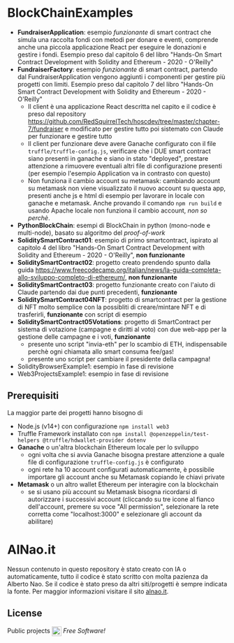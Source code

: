 # BlockChainExamples

- **FundraiserApplication**: esempio *funzionante* di smart contract che simula una raccolta fondi con metodi per donare e eventi, comprende anche una piccola applicazione React per eseguire le donazioni e gestire i fondi. Esempio preso dal capitolo 6 del libro "Hands-On Smart Contract Development with Solidity and Ethereum - 2020 - O'Reilly"
- **FundraiserFactory**: esempio *funzionante* di smart contract, partendo dal FundraiserApplication vengono aggiunti i componenti per gestire più progetti con limiti. Esempio preso dal capitolo 7 del libro "Hands-On Smart Contract Development with Solidity and Ethereum - 2020 - O'Reilly"
    - Il client è una applicazione React descritta nel capito e il codice è preso dal repository https://github.com/RedSquirrelTech/hoscdev/tree/master/chapter-7/fundraiser e modificato per gestire tutto poi sistemato con Claude per funzionare e gestire tutto
    - Il client per funzionare deve avere Ganache configurato con il file `truffle/truffle-config.js`, verificare che i DUE smart contract siano presenti in ganache e siano in stato "deployed", prestare attenzione a rimuovere eventuali altri file di configurazione presenti (per esempio l'esempio Application va in contrasto con questo)
    - Non funziona il cambio account su metamask: cambiando account su metamask non viene visualizzato il nuovo account su questa app, presenti anche js e html di esempio per lavorare in locale con ganache e metamask. Anche provando il comando `npm run build` e usando Apache locale non funziona il cambio account, *non so perchè*. 
- **PythonBlockChain**: esempi di BlockChain in python (mono-node e multi-node), basato su algoritmo del *proof-of-work*
- **SoliditySmartContract01**: esempio di primo smartcontract, ispirato al capitolo 4 del libro "Hands-On Smart Contract Development with Solidity and Ethereum - 2020 - O'Reilly", **non funzionante**
- **SoliditySmartContract02**: progetto creato prendendo spunto dalla guida https://www.freecodecamp.org/italian/news/la-guida-completa-allo-sviluppo-completo-di-ethereum/, **non funzionante**
- **SoliditySmartContract03**: progetto funzionante creato con l'aiuto di Claude partendo dai due punti precedenti, **funzionante**
- **SoliditySmartContract04NFT**: progetto di smartcontract per la gestione di NFT molto semplice con la possibliti di creare/mintare NFT e di trasferirli, **funzionante** con script di esempio
- **SoliditySmartContract05Votations**: progetto di SmartContract per sistema di votazione (campagne e diritti al voto) con due web-app per la gestione delle campagne e i voti, **funzionante**
    - presente uno script "invia-eth" per lo scambio di ETH, indispensabile perchè ogni chiamata allo smart consuma fee/gas!
    - presente uno script per cambiare il presidente della campagna!
- SolidityBrowserExample1: esempio in fase di revisione
- Web3ProjectsExample1: esempio in fase di revisione


## Prerequisiti
La maggior parte dei progetti hanno bisogno di
- Node.js (v14+) con configurazione `npm install web3`
- Truffle Framework installato con `npm install @openzeppelin/test-helpers @truffle/hdwallet-provider dotenv`
- **Ganache** o un'altra blockchain Ethereum locale per lo sviluppo
    - ogni volta che si avvia Ganache bisogna prestare attenzione a quale file di configurazione `truffle-config.js` è configurato
    - ogni rete ha 10 account configurati automaticamente, è possibile importare gli account anche su Metamask copiando le chiavi private
- **Metamask** o un altro wallet Ethereum per interagire con la blockchain
    - se si usano più account su Metamask bisogna ricordarsi di autorizzare i successivi account (cliccando su tre icone al fianco dell'account, premere su voce "All permission", selezionare la rete corretta come "localhost:3000" e selezionare gli account da abilitare)



# AlNao.it
Nessun contenuto in questo repository è stato creato con IA o automaticamente, tutto il codice è stato scritto con molta pazienza da Alberto Nao. Se il codice è stato preso da altri siti/progetti è sempre indicata la fonte. Per maggior informazioni visitare il sito [alnao.it](https://www.alnao.it/).

## License
Public projects 
<a href="https://it.wikipedia.org/wiki/GNU_General_Public_License"  valign="middle"><img src="https://img.shields.io/badge/License-GNU-blue" style="height:22px;"  valign="middle"></a> 
*Free Software!*